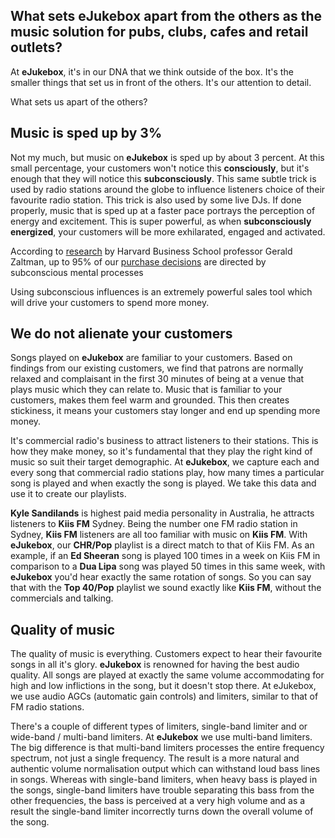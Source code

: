 ## What sets eJukebox apart from the others as the music solution for pubs, clubs, cafes and retail outlets?
At **eJukebox**, it's in our DNA that we think outside of the box. It's the smaller things that set us in front of the others. It's our attention to detail. 

What sets us apart of the others?

## Music is sped up by 3%
Not my much, but music on **eJukebox** is sped up by about 3 percent. At this small percentage, your customers won't notice this **consciously**, but it's enough that they will notice this **subconsciously**. This same subtle trick is used by radio stations around the globe to influence listeners choice of their favourite radio station. This trick is also used by some live DJs. If done properly, music that is sped up at a faster pace portrays the perception of energy and excitement. This is super powerful, as when **subconsciously energized**, your customers will be more exhilarated, engaged and activated. 

According to [research](http://hbswk.hbs.edu/item/the-subconscious-mind-of-the-consumer-and-how-to-reach-it) by Harvard Business School professor Gerald Zaltman, up to 95% of our [purchase decisions](https://cxl.com/blog/9-things-to-know-about-influencing-purchasing-decisions/) are directed by subconscious mental processes

Using subconscious influences is an extremely powerful sales tool which will drive your customers to spend more money.

## We do not alienate your customers
Songs played on **eJukebox** are familiar to your customers. Based on findings from our existing customers, we find that patrons are normally relaxed and complaisant in the first 30 minutes of being at a venue that plays music which they can relate to. Music that is familiar to your customers, makes them feel warm and grounded. This then creates stickiness, it means your customers stay longer and end up spending more money. 

It's commercial radio's business to attract listeners to their stations. This is how they make money, so it's fundamental that they play the right kind of music so suit their target demographic. At **eJukebox**, we capture each and every song that commercial radio stations play, how many times a particular song is played and when exactly the song is played. We take this data and use it to create our playlists. 

**Kyle Sandilands** is highest paid media personality in Australia, he attracts listeners to **Kiis FM** Sydney. Being the number one FM radio station in Sydney, **Kiis FM** listeners are all too familiar with music on **Kiis FM**. With **eJukebox**, our **CHR/Pop** playlist is a direct match to that of Kiis FM. As an example, if an **Ed Sheeran** song is played 100 times in a week on Kiis FM in comparison to a **Dua Lipa** song was played 50 times in this same week, with **eJukebox** you'd hear exactly the same rotation of songs. So you can say that with the **Top 40/Pop** playlist we sound exactly like **Kiis FM**, without the commercials and talking. 

## Quality of music
The quality of music is everything. Customers expect to hear their favourite songs in all it's glory. **eJukebox** is renowned for having the best audio quality. All songs are played at exactly the same volume accommodating for high and low inflictions in the song, but it doesn't stop there. At eJukebox, we use audio AGCs (automatic gain controls) and limiters, similar to that of FM radio stations. 

There's a couple of different types of limiters, single-band limiter and or wide-band / multi-band limiters. At **eJukebox** we use multi-band limiters. The big difference is that multi-band limiters processes the entire frequency spectrum, not just a single frequency. The result is a more natural and authentic volume normalisation output which can withstand loud bass lines in songs. Whereas with single-band limiters, when heavy bass is played in the songs, single-band limiters have trouble separating this bass from the other frequencies, the bass is perceived at a very high volume and as a result the single-band limiter incorrectly turns down the overall volume of the song.